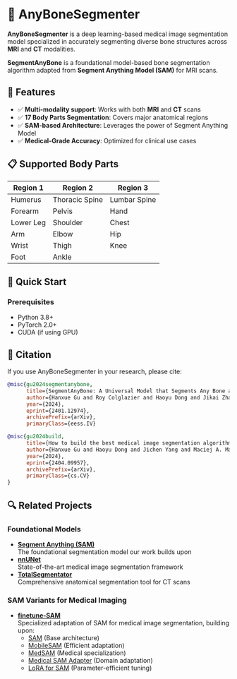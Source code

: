 # 🦴 AnyBoneSegmenter 


**AnyBoneSegmenter** is a deep learning-based medical image segmentation model specialized in accurately segmenting diverse bone structures across **MRI** and **CT** modalities. 

**SegmentAnyBone** is a foundational model-based bone segmentation algorithm adapted from **Segment Anything Model (SAM)** for MRI scans.

## 🌟 Features
- ✅ **Multi-modality support**: Works with both **MRI** and **CT** scans
- ✅ **17 Body Parts Segmentation**: Covers major anatomical regions
- ✅ **SAM-based Architecture**: Leverages the power of Segment Anything Model
- ✅ **Medical-Grade Accuracy**: Optimized for clinical use cases

## 📋 Supported Body Parts
| Region 1       | Region 2         | Region 3        |
|----------------|------------------|-----------------|
| Humerus       | Thoracic Spine   | Lumbar Spine    |
| Forearm       | Pelvis           | Hand            |
| Lower Leg     | Shoulder         | Chest           |
| Arm           | Elbow            | Hip             |
| Wrist         | Thigh            | Knee            |
| Foot          | Ankle            |                 |

## 🚀 Quick Start

### Prerequisites
- Python 3.8+
- PyTorch 2.0+
- CUDA (if using GPU)


## 📝 Citation
If you use AnyBoneSegmenter in your research, please cite:

```bibtex
@misc{gu2024segmentanybone,
      title={SegmentAnyBone: A Universal Model that Segments Any Bone at Any Location on MRI}, 
      author={Hanxue Gu and Roy Colglazier and Haoyu Dong and Jikai Zhang and Yaqian Chen and Zafer Yildiz and Yuwen Chen and Lin Li and Jichen Yang and Jay Willhite and Alex M. Meyer and Brian Guo and Yashvi Atul Shah and Emily Luo and Shipra Rajput and Sally Kuehn and Clark Bulleit and Kevin A. Wu and Jisoo Lee and Brandon Ramirez and Darui Lu and Jay M. Levin and Maciej A. Mazurowski},
      year={2024},
      eprint={2401.12974},
      archivePrefix={arXiv},
      primaryClass={eess.IV}
```
```bibtex
@misc{gu2024build,
      title={How to build the best medical image segmentation algorithm using foundation models: a comprehensive empirical study with Segment Anything Model}, 
      author={Hanxue Gu and Haoyu Dong and Jichen Yang and Maciej A. Mazurowski},
      year={2024},
      eprint={2404.09957},
      archivePrefix={arXiv},
      primaryClass={cs.CV}
}
```

## 🔍 Related Projects

### Foundational Models
- **[Segment Anything (SAM)](https://github.com/facebookresearch/segment-anything)**  
  The foundational segmentation model our work builds upon
- **[nnUNet](https://github.com/MIC-DKFZ/nnUNet)**  
  State-of-the-art medical image segmentation framework
- **[TotalSegmentator](https://github.com/wasserth/TotalSegmentator)**  
  Comprehensive anatomical segmentation tool for CT scans

### SAM Variants for Medical Imaging
- **[finetune-SAM](https://github.com/Mazurowski-Lab/finetune-SAM)**  
  Specialized adaptation of SAM for medical image segmentation, building upon:
  - [SAM](https://github.com/facebookresearch/segment-anything) (Base architecture)
  - [MobileSAM](https://github.com/ChaoningZhang/MobileSAM) (Efficient adaptation)
  - [MedSAM](https://github.com/bowang-lab/MedSAM) (Medical specialization)
  - [Medical SAM Adapter](https://github.com/KidsWithTokens/medical-sam-adapter) (Domain adaptation)
  - [LoRA for SAM](https://github.com/JamesQFreeman/LoRA-SAM) (Parameter-efficient tuning)
